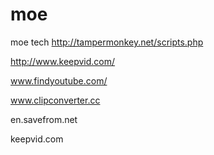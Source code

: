 # moe
moe tech
http://tampermonkey.net/scripts.php

http://www.keepvid.com/

www.findyoutube.com/

www.clipconverter.cc

en.savefrom.net

keepvid.com
